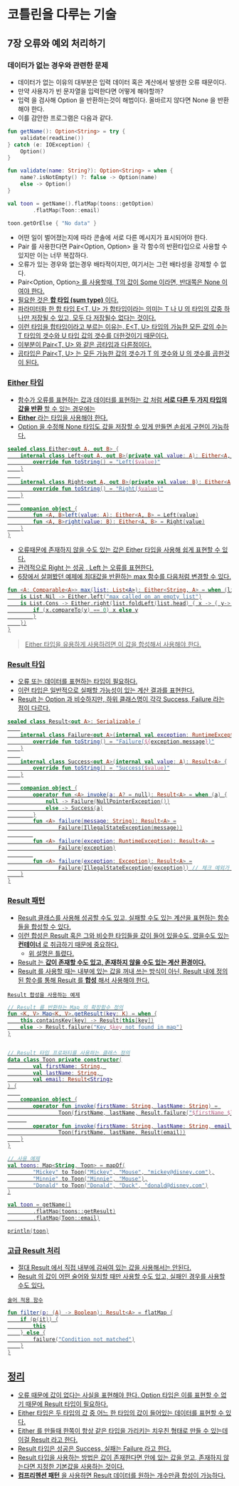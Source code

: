 # 코틀린을 다루는 기술

## 7장 오류와 예외 처리하기

### 데이터가 없는 경우와 관련한 문제
- 데이터가 없는 이유의 대부분은 입력 데이터 혹은 계산에서 발생한 오류 때문이다.
- 만약 사용자가 빈 문자열을 입력한다면 어떻게 해야할까?
- 입력 을 검사해 Option<String> 을 반환하는것이 해법이다. 올바르지 않다면 None 을 반환해야 한다.
- 이를 감안한 프로그램은 다음과 같다.

```kotlin
fun getName(): Option<String> = try {
    validate(readLine())
} catch (e: IOException) {
    Option()
}

fun validate(name: String?): Option<String> = when {
    name?.isNotEmpty() ?: false -> Option(name)
    else -> Option()
}

val toon = getName().flatMap(toons::getOption)
        .flatMap(Toon::email)

toon.getOrElse { "No data" }
```
- 어떤 일이 벌어졌는지에 따라 콘솔에 서로 다른 메시지가 표시되어야 한다.
- Pair 를 사용한다면 Pair<Option<T>, Option<String>> 을 각 함수의 반환타입으로 사용할 수 있지만 이는 너무 복잡하다.
- 오류가 있는 경우와 없는경우 배타적이지만, 여기서는 그런 배타성을 강제할 수 없다.
- Pair<Option<T>, Option<U>> 를 사용할때, T의 값이 Some 이라면, 반대쪽은 None 이여야 한다.
- 필요한 것은 **합 타입 (sum type)** 이다.
- 파라미터화 한 합 타입 E<T, U> 가 합타입이라는 의미는 T 나 U 의 타입의 값중 하나만 저장될 수 있고, 모두 다 저장될수 없다는 것이다.
- 이런 타입을 합타입이라고 부르는 이유는, E<T, U> 타입의 가능한 모든 값의 수는 T 타입의 갯수와 U 타입 값의 갯수를 더한것이기 때문이다.
- 이부분이 Pair<T, U> 와 같은 곱타입과 다른점이다.
- 곱타입은 Pair<T, U> 는 모든 가능한 값의 갯수가 T 의 갯수와 U 의 갯수를 곱한것이 된다.

### Either 타입
- 함수가 오류를 표현하는 값과 데이터를 표현하는 값 처럼 **서로 다른 두 가지 타입의 값을 반환** 할 수 있는 경우에는
- **Either** 라는 타입을 사용해야 한다.
- Option 을 수정해 None 타입도 값을 저장할 수 있게 만들면 손쉽게 구현이 가능하다.

```kotlin
sealed class Either<out A, out B> {
    internal class Left<out A, out B>(private val value: A): Either<A, B>() {
        override fun toString() = "Left($value)"
    }
    
    internal class Right<out A, out B>(private val value: B): Either<A, B>() {
        override fun toString() = "Right($value)"
    }
    
    companion object {
        fun <A, B>left(value: A): Either<A, B> = Left(value)
        fun <A, B>right(value: B): Either<A, B> = Right(value)
    }
}
```

- 오류때문에 존재하지 않을 수도 있는 값은 Either 타입을 사용해 쉽게 표현할 수 있다.
- 관려적으로 Right 는 성공 , Left 는 오류를 표현한다.
- 6장에서 살펴봤던 예제에 최대값을 반환하는 max 함수를 다음처럼 변경할 수 있다.

```kotlin
fun <A: Comparable<A>> max(list: List<A>): Either<String, A> = when (list) {
    is List.Nil -> Either.left("max called on an empty list")
    is List.Cons -> Either.right(list.foldLeft(list.head) { x -> { y-> 
        if (x.compareTo(y) == 0) x else y
        }
    })
}
```

> Either 타입을 유용하게 사용하려면 이 값을 합성해서 사용해야 한다.

### Result 타입
- 오류 또는 데이터를 표현하는 타입이 필요하다.
- 이런 타입은 일반적으로 실패할 가능성이 있는 계산 결과를 표현한다.
- Result 는 Option 과 비슷하지만, 하위 클래스명이 각각 Success, Failure 라는 점이 다르다.

```kotlin
sealed class Result<out A>: Serializable {
    
    internal class Failure<out A>(internal val exception: RuntimeException): Result<A> {
        override fun toString() = "Failure(${exception.message})"
    }
    
    internal class Success<out A>(internal val value: A): Result<A> {
        override fun toString() = "Success($value)"
    }
    
    companion object {
        operator fun <A> invoke(a: A? = null): Result<A> = when (a) {
            null -> Failure(NullPointerException())
            else -> Success(a)
        }
        fun <A> failure(message: String): Result<A> =
                Failure(IllegalStateException(message))
        
        fun <A> failure(exception: RuntimeException): Result<A> =
                Failure(exception)
        
        fun <A> failure(exception: Exception): Result<A> =
                Failure(IllegalStateException(exception)) // 체크 예외가 들어오면 런타임 Exception 으로 변환한다.
    }
}
```

### Result 패턴
- Result 클래스를 사용해 성공할 수도 있고, 실패할 수도 있는 계산을 표현하는 함수들을 합성할 수 있다.
- 이런 합성은 Result 혹은 그와 비슷한 타입들을 값이 들어 있을수도, 없을수도 있는 **컨테이너** 로 취급하기 때문에 중요하다.
    - 위 설명은 틀렸다.
- Result 는 **값이 존재할 수도 있고, 존재하지 않을 수도 있는 계산 환경이다.**
- Result 를 사용할 때는 내부에 있는 값을 꺼내 쓰는 방식이 아닌, Result 내에 정의된 함수를 통해 Result 를 **합성** 해서 사용해야 한다.

`Result 합성을 사용하는 예제`
```kotlin
// Result 를 반환하는 Map 의 확장함수 정의
fun <K, V> Map<K, V>.getResult(key: K) = when {
    this.containsKey(key) -> Result(this[key])
    else -> Result.failure("Key $key not found in map")
}


// Result 타입 프로퍼티를 사용하는 클래스 정의
data class Toon private constructor(
        val firstName: String, 
        val lastName: String, 
        val email: Result<String>
) {
    
    companion object {
        operator fun invoke(firstName: String, lastName: String) = 
                Toon(firstName, lastName, Result.failure("$firstName $lastName has no mail"))
      
        operator fun invoke(firstName: String, lastName: String, email: String) =
                Toon(firstName, lastName, Result(email))
    }
}

// 사용 예제
val toons: Map<String, Toon> = mapOf(
        "Mickey" to Toon("Mickey", "Mouse", "mickey@disney.com"),
        "Minnie" to Toon("Minnie", "Mouse"),
        "Donald" to Toon("Donald", "Duck", "donald@disney.com")
)

val toon = getName()
        .flatMap(toons::getResult)
        .flatMap(Toon::email)

println(toon)
```

### 고급 Result 처리
- 절대 Result 에서 직접 내부에 감싸여 있는 값을 사용해서는 안된다.
- Result 의 값이 어떤 술어와 일치할 때만 사용할 수도 있고, 실패인 경우를 사용할 수도 있다.

`술어 적용 함수`
```kotlin
fun filter(p: (A) -> Boolean): Result<A> = flatMap {
    if (p(it)) {
        this
    } else {
        failure("Condition not matched")
    }
}
```

## 정리
- 오류 때문에 값이 없다는 사실을 표현해야 한다. Option 타입은 이를 표현할 수 없기 때문에 Result 타입이 필요하다.
- Either 타입은 두 타입의 값 중 어느 한 타입의 값이 들어있는 데이터를 표현할 수 있다.
- Either 를 만들때 한쪽이 항상 같은 타입을 가리키는 치우친 형태로 만들 수 있는데 이걸 Result 라고 한다.
- Result 타입은 성공은 Success, 실패는 Failure 라고 한다.
- Result 타입을 사용하는 방법은 값이 존재한다면 안에 있는 값을 얻고, 존재하지 않는다면 지정한 기본값을 사용하는 것이다.
- **컴프리헨션 패턴** 을 사용하면 Result 데이터를 원하는 개수만큼 합성이 가능하다.